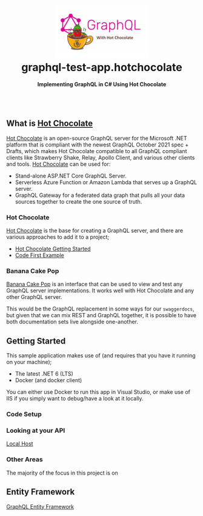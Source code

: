 <h1 align="center">
  <a href="https://raw.githubusercontent.com/svbygoibear/graphql-test-app/master/img/graphql-hotchocolate.jpg"><img src="https://raw.githubusercontent.com/svbygoibear/graphql-test-app/master/img/graphql-hotchocolate.jpg" alt="graphql-test-app.hotchocolate" width="250"></a>
  <br>
  graphql-test-app.hotchocolate
  <br>
</h1>

<h4 align="center">Implementing GraphQL in C# Using Hot Chocolate</h4>
<br>
<br>

## What is [Hot Chocolate](https://github.com/ChilliCream/hotchocolate)

[Hot Chocolate](https://github.com/ChilliCream/hotchocolate) is an open-source GraphQL server for the Microsoft .NET platform that is compliant with the newest GraphQL October 2021 spec + Drafts, which makes Hot Chocolate compatible to all GraphQL compliant clients like Strawberry Shake, Relay, Apollo Client, and various other clients and tools. [Hot Chocolate](https://github.com/ChilliCream/hotchocolate) can be used for:

- Stand-alone ASP.NET Core GraphQL Server.
- Serverless Azure Function or Amazon Lambda that serves up a GraphQL server.
- GraphQL Gateway for a federated data graph that pulls all your data sources together to create the one source of truth.

### Hot Chocolate

[Hot Chocolate](https://github.com/ChilliCream/hotchocolate) is the base for creating a GraphQL server, and there are various approaches to add it to a project;

- [Hot Chocolate Getting Started](https://chillicream.com/docs/hotchocolate/get-started)
- [Code First Example](https://www.learmoreseekmore.com/2021/03/overview-hotchocolate-graphql-implementation-in-pure-code-first-approach.html)

### Banana Cake Pop

[Banana Cake Pop](https://chillicream.com/docs/bananacakepop) is an interface that can be used to view and test any GraphQL server implementations. It works well with Hot Chocolate and any other GraphQL server.

This would be the GraphQL replacement in some ways for our `swaggerdocs`, but given that we can mix REST and GraphQL together, it is possible to have both documentation sets live alongside one-another.

## Getting Started

This sample application makes use of (and requires that you have it running on your machine);

- The latest .NET 6 (LTS)
- Docker (and docker client)

You can either use Docker to run this app in Visual Studio, or make use of IIS if you simply want to debug/have a look at it locally.

### Code Setup

### Looking at your API

[Local Host](https://localhost:44370/graphql/)

### Other Areas

The majority of the focus in this project is on

## Entity Framework

[GraphQL Entity Framework](https://chillicream.com/docs/hotchocolate/integrations/entity-framework)
